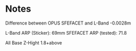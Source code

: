 # Notes
Difference between OPUS SFEFACET and L-Band -0.0028m

L-Band ARP (Sticker): 69mm
SFEFACET ARP (tested): 71.8

All Base Z-Hight 1.8+above